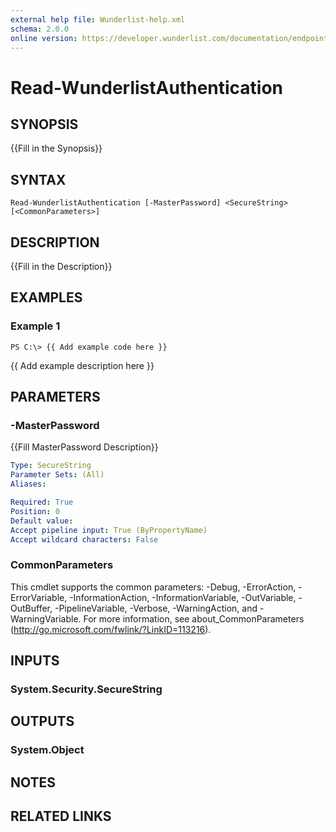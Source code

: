 ```yaml
---
external help file: Wunderlist-help.xml
schema: 2.0.0
online version: https://developer.wunderlist.com/documentation/endpoints/reminderlist
---
```


# Read-WunderlistAuthentication
## SYNOPSIS
{{Fill in the Synopsis}}
## SYNTAX

```
Read-WunderlistAuthentication [-MasterPassword] <SecureString> [<CommonParameters>]
```

## DESCRIPTION
{{Fill in the Description}}
## EXAMPLES

### Example 1
```
PS C:\> {{ Add example code here }}
```

{{ Add example description here }}
## PARAMETERS

### -MasterPassword
{{Fill MasterPassword Description}}

```yaml
Type: SecureString
Parameter Sets: (All)
Aliases: 

Required: True
Position: 0
Default value: 
Accept pipeline input: True (ByPropertyName)
Accept wildcard characters: False
```

### CommonParameters
This cmdlet supports the common parameters: -Debug, -ErrorAction, -ErrorVariable, -InformationAction, -InformationVariable, -OutVariable, -OutBuffer, -PipelineVariable, -Verbose, -WarningAction, and -WarningVariable. For more information, see about_CommonParameters (http://go.microsoft.com/fwlink/?LinkID=113216).
## INPUTS

### System.Security.SecureString

## OUTPUTS

### System.Object

## NOTES

## RELATED LINKS

